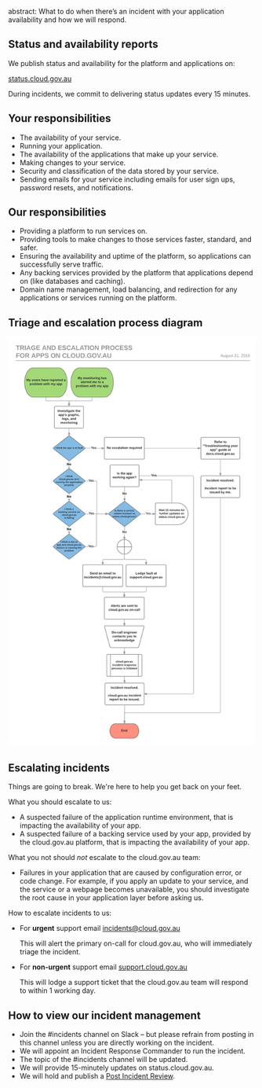 abstract: What to do when there’s an incident with your application availability and how we will respond.

## Status and availability reports

We publish status and availability for the platform and applications on:

[status.cloud.gov.au](http://status.cloud.gov.au)

During incidents, we commit to delivering status updates every 15 minutes.

## Your responsibilities

* The availability of your service.
* Running your application.
* The availability of the applications that make up your service.
* Making changes to your service.
* Security and classification of the data stored by your service.
* Sending emails for your service including emails for user sign ups, password resets, and notifications.

## Our responsibilities

* Providing a platform to run services on.
* Providing tools to make changes to those services faster, standard, and safer.
* Ensuring the availability and uptime of the platform, so applications can successfully serve traffic.
* Any backing services provided by the platform that applications depend on (like databases and caching).
* Domain name management, load balancing, and redirection for any applications or services running on the platform.

## Triage and escalation process diagram

![Triage and escalation process flowchart](/support/triage_and_escalation_process.png)

## Escalating incidents

Things are going to break. We're here to help you get back on your feet.

What you should escalate to us:

* A suspected failure of the application runtime environment, that is impacting the availability of your app.
* A suspected failure of a backing service used by your app, provided by the cloud.gov.au platform, that is impacting the availability of your app.

What you not should _not_ escalate to the cloud.gov.au team:

* Failures in your application that are caused by configuration error, or code change. For example, if you apply an update to your service, and the service or a webpage becomes unavailable, you should investigate the root cause in your application layer before asking us.

How to escalate incidents to us:

* For **urgent** support email [incidents@cloud.gov.au](mailto:incidents@cloud.gov.au)

    This will alert the primary on-call for cloud.gov.au, who will immediately triage the incident.

* For **non-urgent** support email [support.cloud.gov.au](mailto:support@cloud.gov.au)

    This will lodge a support ticket that the cloud.gov.au team will respond to within 1 working day.

## How to view our incident management

* Join the #incidents channel on Slack – but please refrain from posting in this channel unless you are directly working on the incident.
* We will appoint an Incident Response Commander to run the incident.
* The topic of the #incidents channel will be updated.
* We will provide 15-minutely updates on status.cloud.gov.au.
* We will hold and publish a [Post Incident Review](/support/incident_reports/).
